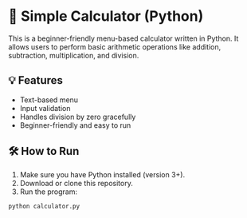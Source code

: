 # 🧮 Simple Calculator (Python)

This is a beginner-friendly menu-based calculator written in Python. It allows users to perform basic arithmetic operations like addition, subtraction, multiplication, and division.

## 💡 Features

- Text-based menu
- Input validation
- Handles division by zero gracefully
- Beginner-friendly and easy to run

## 🛠 How to Run

1. Make sure you have Python installed (version 3+).
2. Download or clone this repository.
3. Run the program:

```bash
python calculator.py
